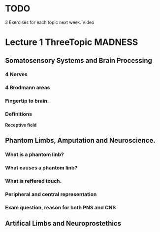 # TODO
3 Exercises for each topic next week.
Video

# Lecture 1 ThreeTopic MADNESS 
## Somatosensory Systems and Brain Processing
### 4 Nerves
### 4 Brodmann areas
### Fingertip to brain. 
### Definitions
**Receptive field**
> 
## Phantom Limbs, Amputation and Neuroscience.
### What is a phantom linb?
### What causes a phantom linb?
### What is reffered touch.
### Peripheral and central representation
### Exam question, reason for both PNS and CNS

## Artifical Limbs and Neuroprostethics
